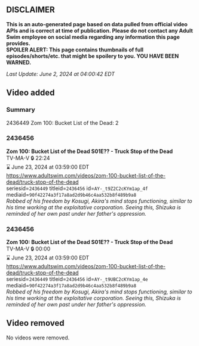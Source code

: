 ## DISCLAIMER
**This is an auto-generated page based on data pulled from official video APIs and is correct at time of publication. Please do not contact any Adult Swim employee on social media regarding any information this page provides.**  
**SPOILER ALERT: This page contains thumbnails of full episodes/shorts/etc. that might be spoilery to you. YOU HAVE BEEN WARNED.**  

_Last Update: June 2, 2024 at 04:00:42 EDT_
## Video added
### Summary
2436449 Zom 100: Bucket List of the Dead: 2  
### 2436456
**Zom 100: Bucket List of the Dead S01E?? - Truck Stop of the Dead**  
TV-MA-V 🔒 22:24  
⌛ June 23, 2024 at 03:59:00 EDT  
https://www.adultswim.com/videos/zom-100-bucket-list-of-the-dead/truck-stop-of-the-dead  
seriesid=`2436449` titleid=`2436456` id=`AY-_t9Z2C2cKYm1ap_4f` mediaid=`90f42274a3f17a8ad2d9b46c4aa532b8f489b9a8`  
_Robbed of his freedom by Kosugi, Akira's mind stops functioning, similar to his time working at the exploitative corporation. Seeing this, Shizuka is reminded of her own past under her father's oppression._  
### 2436456
**Zom 100: Bucket List of the Dead S01E?? - Truck Stop of the Dead**  
TV-MA-V 🔒 00:00  
⌛ June 23, 2024 at 03:59:00 EDT  
https://www.adultswim.com/videos/zom-100-bucket-list-of-the-dead/truck-stop-of-the-dead  
seriesid=`2436449` titleid=`2436456` id=`AY-_t9UBC2cKYm1ap_4e` mediaid=`90f42274a3f17a8ad2d9b46c4aa532b8f489b9a8`  
_Robbed of his freedom by Kosugi, Akira's mind stops functioning, similar to his time working at the exploitative corporation. Seeing this, Shizuka is reminded of her own past under her father's oppression._  
## Video removed
No videos were removed.  
